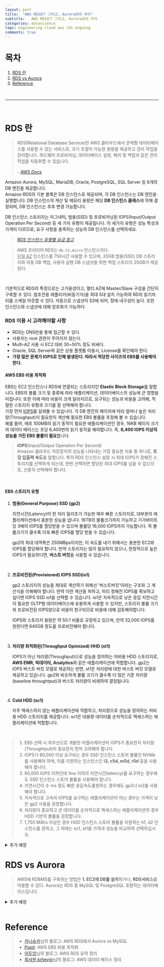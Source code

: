 ```yaml
---
layout: post
title:  "AWS RDS란? 그리고, Aurora와의 차이"
subtitle:   AWS RDS란? 그리고, Aurora와의 차이
categories: datascience
tags: engineering cloud aws rds ongoing
comments: true
---
```


# 목차
1. [RDS 란](#rds-란)
2. [RDS vs Aurora](#rds-vs-aurora)
0. [Reference](#reference)
<br>

---

<br>

# RDS 란

> RDS(Relational Database Service)란 AWS 클라우드에서 관계형 데이터베이스를 사용할 수 있는  서비스로, 크기 조절이 가능한 용량을 제공하고 관리 작업을 관리합니다. 하드웨어 프로비저닝, 데이터베이스 설정, 패치 및 백업과 같은 관리 작업을 자동화할 수 있습니다. <br><br> - *[AWS Docs](https://docs.aws.amazon.com/ko_kr/AmazonRDS/latest/UserGuide/Welcome.html)*

Amazon Aurora, MySQL, MariaDB, Oracle, PostgreSQL, SQL Server 등 6개의 DB 엔진을 제공합니다. <br> Amazon RDS의 기본 블록은 DB 인스턴스로 제공되며, 각 DB 인스턴스는 DB 엔진을 실행합니다. DB 인스턴스의 계산 및 메모리 용량은 해당 **DB 인스턴스 클래스**에 의해 결정되며, DB 인스턴스는 추후 변경 가능합니다.


DB 인스턴스 스토리지는 마그네틱, 범용(SSD) 및 프로비저닝된 IOPS(Input/Output Operation Per Second) 등 세 가지 유형이 제공됩니다. 이 세가지 유형은 성능 특성과 가격이 다르므로, 요구 사항을 충족하는 성능의 DB 인스턴스를 선택하세요.
> [*RDS 인스턴스 유형별 요금 참고*](https://aws.amazon.com/ko/rds/mysql/pricing/)

> AWS 프리티어 RDS는 `db.t2.micro` 인스턴스이다. <br> <u>단일 AZ</u> 인스턴스를 750시간 사용할 수 있으며, 20GB 범용(SSD) DB 스토리지와 자동 DB 백업, 사용자 실행 DB 스냅샷을 위한 백업 스토리지 20GB가 제공된다.

<br>

기본적으로 RDS의 특징으로는 고가용성이고, 멀티 AZ에 Master/Slave 구성을 간단히 구축할 수 있다. 참조전용 레플리카(비동기식)을 최대 5대 설치 가능하여 RD의 읽기처리를 스케일 아웃할 수 있다. 자동으로 스냅샷이 S3에 되어, 장애 내구성이 높다. 또한 인스턴스와 스냅샷에 대해 암호화가 가능하다.


### RDS 이용 시 고려해야할 사항
- RDS는 DNS만을 통해 접근할 수 있다.
- 사용자는 root 권한이 주어지지 않는다.
- Multi-AZ 사용 시 EC2 대비 30~50% 정도 비싸다.
- Oracle, SQL Server와 같은 상용 플랫폼 이용시, License를 확인해야 한다.
- **가장 많은 문제가 IOPS로 인해 발생된다. 따라서 적당한 사이즈의 EBS를 사용해야한다.**


#### AWS EBS 비용 최적화

EBS는 EC2 인스턴스나 RDS에 연결되는 스토리지인 **Elastic Block Storage**를 말합니다. EBS의 볼륨 크기 및 종류에 따라 애플리케이션, 데이터베이스의 성능에 큰 영향을 미칩니다. 또한 이에 따라 비용이 크게 달라지므로, 요구되는 성능과 비용을 고려해, 적절한 스토리지 유형과 크기를 잘 선택해야 합니다. <br>
가장 먼저 <u>IOPS</u>를 살펴볼 수 있습니다. 각 DB 엔진의 페이지에 따라 얼마나 높은 처리량(Throughput)이 필요한지 계산해 필요한 EBS 볼륨을 추정해 볼 수 있습니다. <br>
예를 들어, 매초 100MB의 읽기 동작이 필요한 애플리케이션인 경우, 16KB 페이지 크기의 데이터 베이스는 초당 6,400번의 읽기 동작을 해야합니다. 즉, **6,400 IOPS 이상의 성능을 가진 EBS 볼륨이 필요**합니다.

> **IOPS**(Input/Output Operation Per Second) <br>
Amazon 클라우드 저장장치의 성능을 나타내는 가장 중요한 지표 중 하나로, **초당 입출력 속도**를 말합니다. 특히 RDS 인스턴스 설정 시 최대 IOPS가 정해진 스토리지를 선택하게 되는데, 한번 선택하면 할당된 최대 IOPS를 넘을 수 없으므로, 신중히 선택해야 합니다.

<br>

#### EBS 스토리지 유형
1. **범용(General Purpose) SSD (gp2)**

    지연시간(Latency)이 한 자리 밀리초가 가능한 매우 빠른 스토리지로, 대부분의 애플리케이션에서 충분한 성능을 냅니다. 16TB의 불륨크기까지 가능하고 기가바이트 당 3배의 IOPS를 할당받을 수 있으며 볼륨당 16,000 IOPS까지 가능합니다. 즉 볼륨크기가 클수록 더욱 빠른 IOPS를 할당 받을 수 있습니다.

    gp2의 최대 대역폭은 250MBps이지만, 이 속도를 내기 위해서는 충분한 EC2와 IOPS를 할당해야 합니다. 만약 스토리지는 많이 필요하지 않으나, 한정적으로 높은 IOPS가 필요하다면, **버스트 버킷**을 사용할 수 있습니다. 

<br>

2. **프로비전된(Provisioned) IOPS SSD(io1)**

    gp2 스토리지의 성능을 제대로 계산하기 위해선 '버스트버킷'이라는 구조와 그 계산식을 이해해야 합니다. 만약 이런 계산을 피하고, 미리 정해진 IOPS를 확보하고 싶다면 IOPS SSD io1을 선택할 수 있습니다. io1은 지속적으로 낮은 응답 지연시간이 필요한 OLTP형 데이터베이스에 유용하게 사용할 수 있지만, 스토리지 볼륨 크기와 프로비전된 IOPS양으로 비용이 청구되므로 비용에 대해 검토해야합니다. 

    IOPS와 스토리지 용량은 약 50:1 비율로 규정하고 있으며, 만약 32,000 IOPS를 원한다면 640GB 정도를 프로비전해야 합니다.

<br>

3. **처리량 최적화된(Throughput Opimized) HHD (st1)**

    IOPS가 아닌 처리량(Throughput)으로 성능을 정의하는 저비용 HDD 스토리지로, **AWS EMR, 빅데이터, Analytics**와 같은 애플리케이션에 적합합니다. gp2는 IOPS 버스트 버킷 모델로 제공하는 반면, st1은 처리량에 대한 버스트 버킷 모델로 제공하고 있습니다. gp2와 비슷하게 볼륨 크기가 클수록 더 많은 기준 처리량(baseline throughtput)과 버스트 처리량이 비례하여 결정됩니다.

<br>

4. **Cold HDD (sc1)**

    자주 액세스하지 않는 애플리케이션에 적합하고, 처리량으로 성능을 정의하는 저비용 HDD 스토리지를 제공합니다. sc1은 대용량 데이터를 순차적으로 액세스하는 애플리케이션에 적합합니다.

<br>

> 1. EBS 선택 시 최우선으로 개발한 어플리케이션이 IOPS가 중요한지 처리량(Throughtput)이 중요한지 먼저 고려해야 합니다. 
> 2. IOPS가 80,000 이상 요구되는 경우 SSD 인스턴스 스토어 볼륨인 NVMe를 사용해야 하며, 이를 지원하는 인스턴스인 **i3, c5d, m5d, r5d** 등을 사용해야 합니다. 
> 3. 80,000 IOPS 이하인데 1ms 이하의 지연시간(latency)를 요구하는 경우에도 SSD 인스턴스 스토어 볼륨을 사용해야 합니다. 
> 4. 지연시간이  수 ms 정도 빠른 응답속도를원하는 경우에도 gp2나 io2를 사용해야 합니다.
> 5. 지속적으로 고속의 IOPS를 요구하는 애플리케이션이 아닌 경우는 가격이 낮은 gp2 사용을 권장합니다.
> 5. 처리량이 중요하고 큰 데이터를 순차적으로 액세스하는 애플리케이션의 경우 HDD 기반의 볼륨을 권장합니다.
> 6. 1,750 MiB/s 이상인 경우 HDD 인스턴스 스토어 볼륨을 지원하는 h1, d2 인스턴스를 권하고, 그 외에는 sc1, st1을 가격과 성능을 비교하여 선택하십시오.


<details>
<summary>추가 예정</summary>
<div markdown="1">

*제대로 이해하기 위해 추가 공부 필요*
EBS 종류별 가격 비교와 비용 최적화 관련 부분

</div>
</details>

# RDS vs Aurora

> AWS에 RDBMS를 구축하는 방법은 **1. EC2에 DB를 설치**하거나, **RDS서비스**를 이용할 수 있다. Aurora는 RDS 중 MySQL 및 PostgreSQL 호환하는 데이터베이스입니다.

<details>
<summary>추가 예정</summary>
<div markdown="1">

*제대로 이해하기 위해 추가 공부 필요*
각종 DB 성능에 대한 비교

</div>
</details>


<br>

# Reference
> - [카니슈카](https://kanisuka.tistory.com/43)님의 블로그: AWS RDS에서 Aurora vs MySQL
> - [Popit](https://www.popit.kr/aws-ebselastic-block-storage%EC%9D%98-%EB%B9%84%EC%9A%A9-%EC%B5%9C%EC%A0%81%ED%99%94/): AWS EBS 비용 최적화
> - [이두잉](https://blog.leedoing.com/43)님의 블로그: AWS RDS 요약 정리
> - [회사원 krheyjin](https://onborders.tistory.com/85)님의 블로그: AWS 데이터 베이스 정리